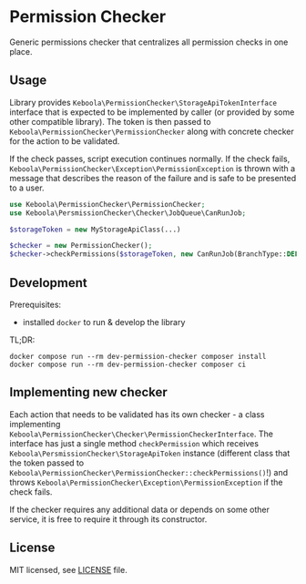 # Permission Checker

Generic permissions checker that centralizes all permission checks in one place.

## Usage
Library provides `Keboola\PermissionChecker\StorageApiTokenInterface` interface that is expected to be implemented by
caller (or provided by some other compatible library). The token is then passed to `Keboola\PermissionChecker\PermissionChecker`
along with concrete checker for the action to be validated.

If the check passes, script execution continues normally. If the check fails, `Keboola\PermissionChecker\Exception\PermissionException`
is thrown with a message that describes the reason of the failure and is safe to be presented to a user.

```php
use Keboola\PermissionChecker\PermissionChecker;
use Keboola\PersmissionChecker\Checker\JobQueue\CanRunJob;

$storageToken = new MyStorageApiClass(...)

$checker = new PermissionChecker();
$checker->checkPermissions($storageToken, new CanRunJob(BranchType::DEFAULT, 'keboola.component-id'));
```

## Development
Prerequisites:
* installed `docker` to run & develop the library

TL;DR:
```
docker compose run --rm dev-permission-checker composer install
docker compose run --rm dev-permission-checker composer ci
```

## Implementing new checker
Each action that needs to be validated has its own checker - a class implementing
`Keboola\PermissionChecker\Checker\PermissionCheckerInterface`. The interface has just a single method `checkPermission`
which receives `Keboola\PersmissionChecker\StorageApiToken` instance 
(different class that the token passed to `Keboola\PermissionChecker\PermissionChecker::checkPermissions()`!) 
and throws `Keboola\PermissionChecker\Exception\PermissionException` if the check fails.

If the checker requires any additional data or depends on some other service, it is free to require it through its constructor.

## License

MIT licensed, see [LICENSE](./LICENSE) file.
